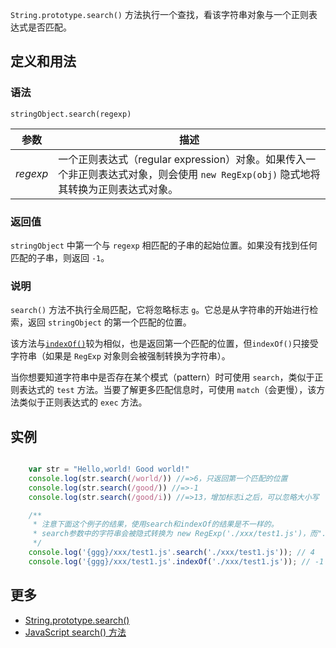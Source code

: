 `String.prototype.search()` 方法执行一个查找，看该字符串对象与一个正则表达式是否匹配。

## 定义和用法

### 语法

`stringObject.search(regexp)`

| 参数 | 描述 |
| --- | --- |
| _regexp_ | 一个正则表达式（regular expression）对象。如果传入一个非正则表达式对象，则会使用 `new RegExp(obj)` 隐式地将其转换为正则表达式对象。 |

### 返回值

`stringObject` 中第一个与 `regexp` 相匹配的子串的起始位置。如果没有找到任何匹配的子串，则返回 `-1`。

### 说明

`search()` 方法不执行全局匹配，它将忽略标志 `g`。它总是从字符串的开始进行检索，返回 `stringObject` 的第一个匹配的位置。

该方法与[`indexOf()`](string-prototype-indexof.html)较为相似，也是返回第一个匹配的位置，但`indexOf()`只接受字符串（如果是 `RegExp` 对象则会被强制转换为字符串）。

当你想要知道字符串中是否存在某个模式（pattern）时可使用 `search`，类似于正则表达式的 `test` 方法。当要了解更多匹配信息时，可使用 `match`（会更慢），该方法类似于正则表达式的 `exec` 方法。

## 实例

```javascript

    var str = "Hello,world! Good world!"
    console.log(str.search(/world/)) //=>6，只返回第一个匹配的位置
    console.log(str.search(/good/)) //=>-1
    console.log(str.search(/good/i)) //=>13，增加标志i之后，可以忽略大小写

    /**
     * 注意下面这个例子的结果，使用search和indexOf的结果是不一样的。
     * search参数中的字符串会被隐式转换为 new RegExp('./xxx/test1.js')，而"."代表的是任意非换行字符
     */
    console.log('{ggg}/xxx/test1.js'.search('./xxx/test1.js')); // 4     
    console.log('{ggg}/xxx/test1.js'.indexOf('./xxx/test1.js')); // -1   

```

## 更多

*   [String.prototype.search()](https://developer.mozilla.org/zh-CN/docs/Web/JavaScript/Reference/Global_Objects/String/search)
*   [JavaScript search() 方法](http://www.w3school.com.cn/jsref/jsref_search.asp)